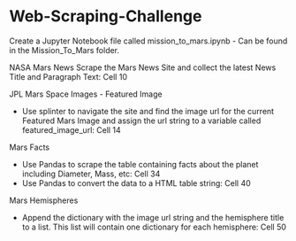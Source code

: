 # Web-Scraping-Challenge

Create a Jupyter Notebook file called mission_to_mars.ipynb - Can be found in the Mission_To_Mars folder.

NASA Mars News
Scrape the Mars News Site and collect the latest News Title and Paragraph Text: Cell 10 

JPL Mars Space Images - Featured Image
- Use splinter to navigate the site and find the image url for the current Featured Mars Image and assign the url string to a variable called featured_image_url: Cell 14

Mars Facts
- Use Pandas to scrape the table containing facts about the planet including Diameter, Mass, etc: Cell 34
- Use Pandas to convert the data to a HTML table string: Cell 40

Mars Hemispheres
- Append the dictionary with the image url string and the hemisphere title to a list. This list will contain one dictionary for each hemisphere: Cell 50



